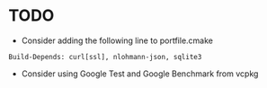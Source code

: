 # TODO

- Consider adding the following line to portfile.cmake

```
Build-Depends: curl[ssl], nlohmann-json, sqlite3
```

- Consider using Google Test and Google Benchmark from vcpkg
